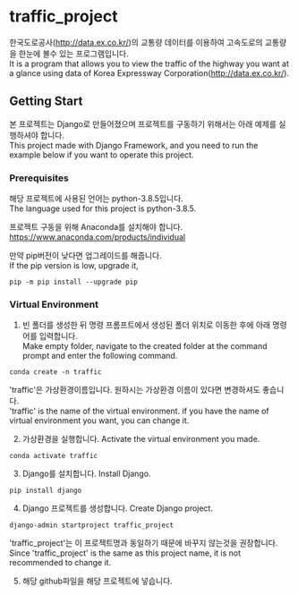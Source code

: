 # traffic_project
한국도로공사(http://data.ex.co.kr/)의 교통량 데이터를 이용하여 고속도로의 교통량을 한눈에 볼수 있는 프로그램입니다.<br>
It is a program that allows you to view the traffic of the highway you want at a glance using data of Korea Expressway Corporation(http://data.ex.co.kr/).
## Getting Start
본 프로젝트는 Django로 만들어졌으며 프로젝트를 구동하기 위해서는 아래 예제를 실행하셔야 합니다.<br>
This project made with Django Framework, and you need to run the example below if you want to operate this project.
### Prerequisites

해당 프로젝트에 사용된 언어는 python-3.8.5입니다.<Br>
The language used for this project is python-3.8.5.

프로젝트 구동을 위해 Anaconda를 설치해야 합니다.<br>
https://www.anaconda.com/products/individual

만약 pip버전이 낮다면 업그레이드를 해줍니다.<br>
If the pip version is low, upgrade it,
```
pip -m pip install --upgrade pip
```

### Virtual Environment
1. 빈 폴더를 생성한 뒤 명령 프롬프트에서 생성된 폴더 위치로 이동한 후에 아래 명령어를 입력합니다.<br>
Make empty folder, navigate to the created folder at the command prompt and enter the following command.
```
conda create -n traffic
```
'traffic'은 가상환경이름입니다. 원하시는 가상환경 이름이 있다면 변경하셔도 좋습니다.<br>
'traffic' is the name of the virtual environment. if you have the name of virtual environment you want, you can change it.

2. 가상환경을 실행합니다.
Activate the virtual environment you made.
```
conda activate traffic
```

3. Django를 설치합니다. Install Django.
```
pip install django
```

4. Django 프로젝트를 생성합니다. Create Django project.
```
django-admin startproject traffic_project
```
'traffic_project'는 이 프로젝트명과 동일하기 때문에 바꾸지 않는것을 권장합니다.<br>
Since 'traffic_project' is the same as this project name, it is not recommended to change it.<br>

5. 해당 github파일을 해당 프로젝트에 넣습니다.
 


